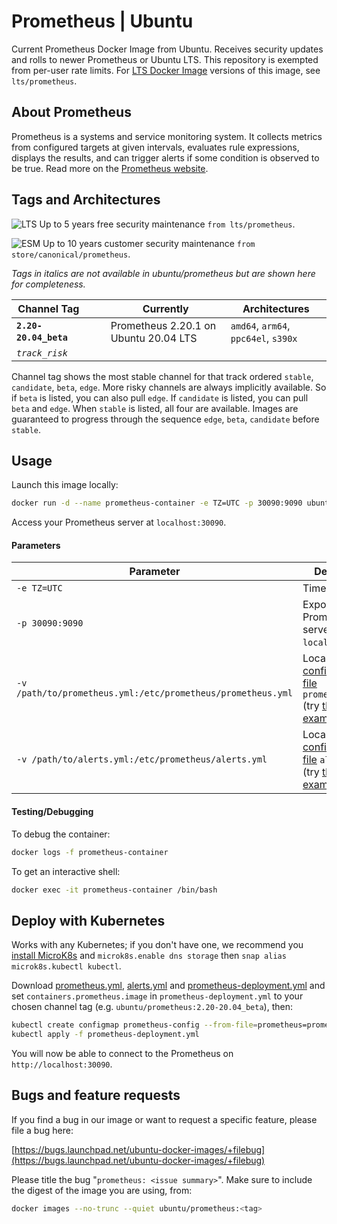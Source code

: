 # Prometheus | Ubuntu

Current Prometheus Docker Image from Ubuntu. Receives security updates and rolls to newer Prometheus or Ubuntu LTS. This repository is exempted from per-user rate limits. For [LTS Docker Image](https://ubuntu.com/security/docker-images) versions of this image, see `lts/prometheus`. 


## About Prometheus

Prometheus is a systems and service monitoring system. It collects metrics from configured targets at given intervals, evaluates rule expressions, displays the results, and can trigger alerts if some condition is observed to be true. Read more on the [Prometheus website](https://prometheus.io/).


## Tags and Architectures
![LTS](https://assets.ubuntu.com/v1/0a5ff561-LTS%402x.png?h=17)
Up to 5 years free security maintenance `from lts/prometheus`.

![ESM](https://assets.ubuntu.com/v1/572f3fbd-ESM%402x.png?h=17)
Up to 10 years customer security maintenance `from store/canonical/prometheus`.

_Tags in italics are not available in ubuntu/prometheus but are shown here for completeness._

| Channel Tag | | | Currently | Architectures |
|---|---|---|---|---|
| **`2.20-20.04_beta`** &nbsp;&nbsp; | | | Prometheus 2.20.1 on Ubuntu 20.04 LTS | `amd64`, `arm64`, `ppc64el`, `s390x` |
| _`track_risk`_ |

Channel tag shows the most stable channel for that track ordered `stable`, `candidate`, `beta`, `edge`. More risky channels are always implicitly available. So if `beta` is listed, you can also pull `edge`. If `candidate` is listed, you can pull `beta` and `edge`. When `stable` is listed, all four are available. Images are guaranteed to progress through the sequence `edge`, `beta`, `candidate` before `stable`.


## Usage

Launch this image locally:

```sh
docker run -d --name prometheus-container -e TZ=UTC -p 30090:9090 ubuntu/prometheus:2.20-20.04_beta
```
Access your Prometheus server at `localhost:30090`.

#### Parameters

| Parameter | Description |
|---|---|
| `-e TZ=UTC` | Timezone. |
| `-p 30090:9090` | Expose Prometheus server on `localhost:30090`. |
| `-v /path/to/prometheus.yml:/etc/prometheus/prometheus.yml` | Local [configuration file](https://prometheus.io/docs/prometheus/2.20/configuration/configuration/) `prometheus.yml` (try [this example](https://git.launchpad.net/~canonical-server/ubuntu-docker-images/+git/prometheus/plain/examples/config/prometheus.yml?h=2.20-20.04)). |
| `-v /path/to/alerts.yml:/etc/prometheus/alerts.yml` | Local [alert configuration file](https://prometheus.io/docs/prometheus/2.20/configuration/configuration/) `alerts.yml` (try [this example](https://git.launchpad.net/~canonical-server/ubuntu-docker-images/+git/prometheus/plain/examples/config/alerts.yml?h=2.20-20.04)). |


#### Testing/Debugging

To debug the container:

```sh
docker logs -f prometheus-container
```

To get an interactive shell:

```sh
docker exec -it prometheus-container /bin/bash
```


## Deploy with Kubernetes

Works with any Kubernetes; if you don't have one, we recommend you [install MicroK8s](https://microk8s.io/) and `microk8s.enable dns storage` then `snap alias microk8s.kubectl kubectl`.

Download
[prometheus.yml](https://git.launchpad.net/~canonical-server/ubuntu-docker-images/+git/prometheus/plain/examples/config/prometheus.yml?h=2.20-20.04), [alerts.yml](https://git.launchpad.net/~canonical-server/ubuntu-docker-images/+git/prometheus/plain/examples/config/alerts.yml?h=2.20-20.04) and
[prometheus-deployment.yml](https://git.launchpad.net/~canonical-server/ubuntu-docker-images/+git/prometheus/plain/examples/prometheus-deployment.yml?h=2.20-20.04) and set `containers.prometheus.image` in `prometheus-deployment.yml` to your chosen channel tag (e.g. `ubuntu/prometheus:2.20-20.04_beta`), then:

```sh
kubectl create configmap prometheus-config --from-file=prometheus=prometheus.yml --from-file=prometheus-alerts=alerts.yml
kubectl apply -f prometheus-deployment.yml
```

You will now be able to connect to the Prometheus on `http://localhost:30090`.

## Bugs and feature requests

If you find a bug in our image or want to request a specific feature, please file a bug here:

[https://bugs.launchpad.net/ubuntu-docker-images/+filebug](https://bugs.launchpad.net/ubuntu-docker-images/+filebug)

Please title the bug "`prometheus: <issue summary>`". Make sure to include the digest of the image you are using, from:

```sh
docker images --no-trunc --quiet ubuntu/prometheus:<tag>
```


